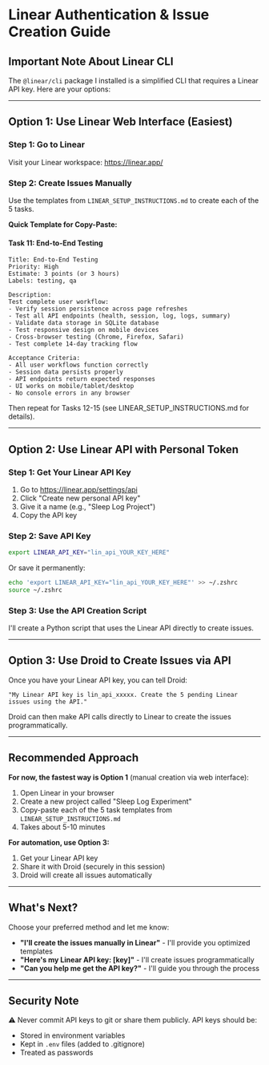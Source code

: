 # Linear Authentication & Issue Creation Guide

## Important Note About Linear CLI

The `@linear/cli` package I installed is a simplified CLI that requires a Linear API key. Here are your options:

---

## Option 1: Use Linear Web Interface (Easiest)

### Step 1: Go to Linear
Visit your Linear workspace: https://linear.app/

### Step 2: Create Issues Manually
Use the templates from `LINEAR_SETUP_INSTRUCTIONS.md` to create each of the 5 tasks.

**Quick Template for Copy-Paste:**

#### Task 11: End-to-End Testing
```
Title: End-to-End Testing
Priority: High
Estimate: 3 points (or 3 hours)
Labels: testing, qa

Description:
Test complete user workflow:
- Verify session persistence across page refreshes
- Test all API endpoints (health, session, log, logs, summary)
- Validate data storage in SQLite database
- Test responsive design on mobile devices
- Cross-browser testing (Chrome, Firefox, Safari)
- Test complete 14-day tracking flow

Acceptance Criteria:
- All user workflows function correctly
- Session data persists properly
- API endpoints return expected responses
- UI works on mobile/tablet/desktop
- No console errors in any browser
```

Then repeat for Tasks 12-15 (see LINEAR_SETUP_INSTRUCTIONS.md for details).

---

## Option 2: Use Linear API with Personal Token

### Step 1: Get Your Linear API Key

1. Go to https://linear.app/settings/api
2. Click "Create new personal API key"
3. Give it a name (e.g., "Sleep Log Project")
4. Copy the API key

### Step 2: Save API Key

```bash
export LINEAR_API_KEY="lin_api_YOUR_KEY_HERE"
```

Or save it permanently:
```bash
echo 'export LINEAR_API_KEY="lin_api_YOUR_KEY_HERE"' >> ~/.zshrc
source ~/.zshrc
```

### Step 3: Use the API Creation Script

I'll create a Python script that uses the Linear API directly to create issues.

---

## Option 3: Use Droid to Create Issues via API

Once you have your Linear API key, you can tell Droid:

```
"My Linear API key is lin_api_xxxxx. Create the 5 pending Linear issues using the API."
```

Droid can then make API calls directly to Linear to create the issues programmatically.

---

## Recommended Approach

**For now, the fastest way is Option 1** (manual creation via web interface):

1. Open Linear in your browser
2. Create a new project called "Sleep Log Experiment"
3. Copy-paste each of the 5 task templates from `LINEAR_SETUP_INSTRUCTIONS.md`
4. Takes about 5-10 minutes

**For automation, use Option 3:**

1. Get your Linear API key
2. Share it with Droid (securely in this session)
3. Droid will create all issues automatically

---

## What's Next?

Choose your preferred method and let me know:

- **"I'll create the issues manually in Linear"** - I'll provide you optimized templates
- **"Here's my Linear API key: [key]"** - I'll create issues programmatically
- **"Can you help me get the API key?"** - I'll guide you through the process

---

## Security Note

⚠️ Never commit API keys to git or share them publicly. API keys should be:
- Stored in environment variables
- Kept in `.env` files (added to .gitignore)
- Treated as passwords
